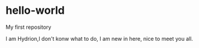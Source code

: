 # hello-world
My first repository

I am Hydrion,I don't konw what to do, I am new in here, nice to meet you all.
